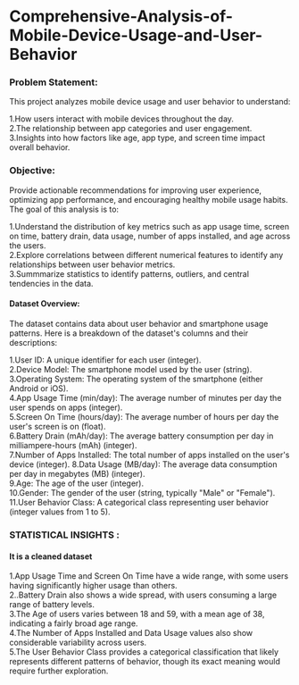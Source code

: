 # Comprehensive-Analysis-of-Mobile-Device-Usage-and-User-Behavior

### Problem Statement:  <br>
This project analyzes mobile device usage and user behavior to understand: <br>

1.How users interact with mobile devices throughout the day.  <br>
2.The relationship between app categories and user engagement.  <br>
3.Insights into how factors like age, app type, and screen time impact overall behavior.  <br>

### Objective:  <br>
Provide actionable recommendations for improving user experience, optimizing app performance, and encouraging healthy mobile usage habits. 
The goal of this analysis is to:

1.Understand the distribution of key metrics such as app usage time, screen on time, battery drain, data usage, number of apps installed, and age across the users.<br>
2.Explore correlations between different numerical features to identify any relationships between user behavior metrics.<br>
3.Summmarize statistics to identify patterns, outliers, and central tendencies in the data.<br>

#### Dataset Overview: <br>
The dataset contains data about user behavior and smartphone usage patterns. Here is a breakdown of the dataset's columns and their descriptions: <br>

1.User ID: A unique identifier for each user (integer). <br>
2.Device Model: The smartphone model used by the user (string). <br>
3.Operating System: The operating system of the smartphone (either Android or iOS). <br>
4.App Usage Time (min/day): The average number of minutes per day the user spends on apps (integer). <br>
5.Screen On Time (hours/day): The average number of hours per day the user's screen is on (float). <br>
6.Battery Drain (mAh/day): The average battery consumption per day in milliampere-hours (mAh) (integer).<br>
7.Number of Apps Installed: The total number of apps installed on the user's device (integer).
8.Data Usage (MB/day): The average data consumption per day in megabytes (MB) (integer). <br>
9.Age: The age of the user (integer). <br>
10.Gender: The gender of the user (string, typically "Male" or "Female"). <br>
11.User Behavior Class: A categorical class representing user behavior (integer values from 1 to 5). <br>

### STATISTICAL INSIGHTS : <br>
#### It is a cleaned dataset <br>
1.App Usage Time and Screen On Time have a wide range, with some users having significantly higher usage than others. <br>
2..Battery Drain also shows a wide spread, with users consuming a large range of battery levels. <br>
3.The Age of users varies between 18 and 59, with a mean age of 38, indicating a fairly broad age range. <br>
4.The Number of Apps Installed and Data Usage values also show considerable variability across users. <br>
5.The User Behavior Class provides a categorical classification that likely represents different patterns of behavior, though its exact meaning would require further exploration. <br>


